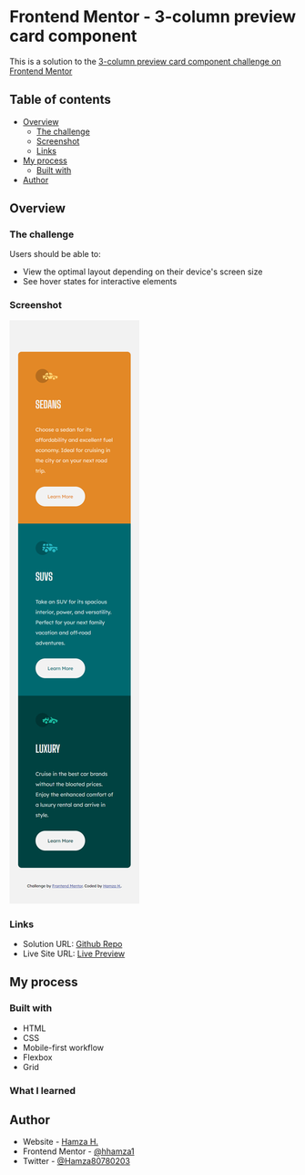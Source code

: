 # Frontend Mentor - 3-column preview card component

This is a solution to the [3-column preview card component challenge on Frontend Mentor](https://www.frontendmentor.io/challenges/3column-preview-card-component-pH92eAR2-)

## Table of contents

- [Overview](#overview)
  - [The challenge](#the-challenge)
  - [Screenshot](#screenshot)
  - [Links](#links)
- [My process](#my-process)
  - [Built with](#built-with)
- [Author](#author)

## Overview

### The challenge

Users should be able to:

- View the optimal layout depending on their device's screen size
- See hover states for interactive elements

### Screenshot

![Mobile View](./screenshots/mobile-view.png)

### Links

- Solution URL: [Github Repo](https://github.com/hhamza1/fem-3-col)
- Live Site URL: [Live Preview](https://hhamza1.github.io/fem-3-col/)

## My process

### Built with

- HTML
- CSS
- Mobile-first workflow
- Flexbox
- Grid


### What I learned

## Author

- Website - [Hamza H.](https://roverhollow-yetqlu-3881733548360.stormkit.dev/)
- Frontend Mentor - [@hhamza1](https://www.frontendmentor.io/profile/hhamza1)
- Twitter - [@Hamza80780203](https://twitter.com/Hamza80780203)